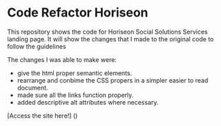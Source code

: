 # Code Refactor Horiseon 
This repository shows the code for Horiseon Social Solutions Services landing page. It will show the changes that I made to the original code to follow the guidelines

The changes I was able to make were:
* give the html proper semantic elements.
* rearrange and conbime the CSS propers in a simpler easier to read document.
* made sure all the links function properly.
* added descriptive alt attributes where necessary. 

[Access the site here!] ()